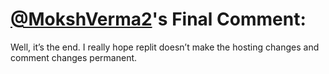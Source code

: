 # [@MokshVerma2](https://replit.com/@MokshVerma2)'s Final Comment:

Well, it’s the end. I really hope replit doesn’t make the hosting changes and comment changes permanent.